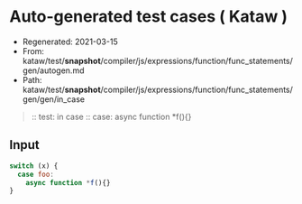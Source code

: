 # Auto-generated test cases ( Kataw )
- Regenerated: 2021-03-15
- From: kataw/test/__snapshot__/compiler/js/expressions/function/func_statements/gen/autogen.md
- Path: kataw/test/__snapshot__/compiler/js/expressions/function/func_statements/gen/gen/in_case
> :: test: in case
> :: case: async function *f(){}
## Input

`````js
switch (x) {
  case foo:
    async function *f(){}
}
`````
